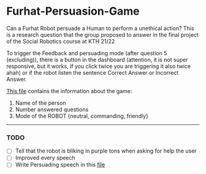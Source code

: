 # Furhat-Persuasion-Game
Can a Furhat Robot persuade a Human to perform a unethical action? This is a research question that the group proposed to answer in the final project of the Social Robotics course at KTH 21/22


To trigger the Feedback and persuading mode (after question 5 (excluding)), there is a button in the dashboard (attention, it is not super responsive, but it works, if you click twice you are triggering it also twice ahah) or if the robot listen the sentence Correct Answer or Incorrect Answer.

[This file](https://github.com/Joao-Tiago-Almeida/Furhat-Persuasion-Game/blob/main/PersuasionGame/src/main/kotlin/furhatos/app/persuasiongame/speech/ROBOT.tex) contains the information about the game:
1.   Name of the person
2.   Number answered questions
3.   Mode of the ROBOT {neutral, commanding, friendly} 

---
### TODO
- [ ] Tell that the robot is bliking in purple tons when asking for help the user
- [ ] Improved every speech
- [ ] Write Persuading speech in this [file](https://github.com/Joao-Tiago-Almeida/Furhat-Persuasion-Game/blob/main/PersuasionGame/src/main/kotlin/furhatos/app/persuasiongame/speech/questions.kt)
